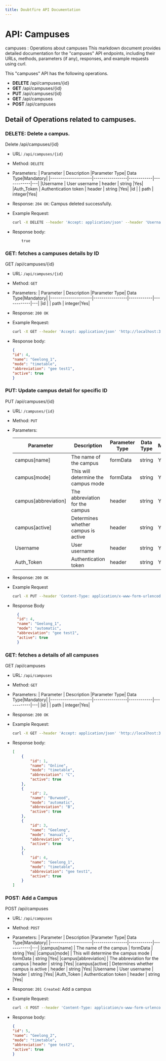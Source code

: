 ```yaml
---
title: Doubtfire API Documentation
---
```


# API: Campuses
campuses : Operations about campuses
This markdown document provides detailed documentation for the "campuses" API endpoints, including their URLs, methods, parameters (if any), responses, and example requests using curl.

This "campuses" API has the following operations.

- **DELETE** /api/campuses/{id}
- **GET** /api/campuses/{id}
- **PUT** /api/campuses/{id}
- **GET** /api/campuses
- **POST** /api/campuses

## Detail of Operations related to campuses.

### DELETE: Delete a campus.
Delete /api/campuses/{id}
- URL: `/api/campuses/{id}`
- Method: `DELETE`
- Parameters: 
    | Parameter           | Description     |Parameter Type| Data Type|Mandatory|
    |---------------------|-----------------|------------|------------|---|
    |Username | User username | header | string |Yes|
    |Auth_Token | Authentication token | header | string |Yes|
    |id | | path | integer|Yes|

- Response: 
        `204 OK`: Campus deleted successfully.

- Example Request:
    ```bash
    curl -X DELETE --header 'Accept: application/json' --header 'Username: aadmin' --header 'Auth_Token: yzRDggcmzbVnYEbszVV1' 'http://localhost:3000/api/campuses/6'
    ```
- Response body: 
    ```
        true
    ```
### GET: fetches a campuses details by ID
GET /api/campuses/{id}

- URL: `/api/campuses/{id}`
- Method: `GET`
- Parameters: 
    | Parameter           | Description     |Parameter Type| Data Type|Mandatory|
    |---------------------|-----------------|------------|------------|---|
    |id | | path | integer|Yes|

- Response:
`200 OK`

- Example Request:
    ```bash
    curl -X GET --header 'Accept: application/json' 'http://localhost:3000/api/campuses/4'
    ```
- Response body: 
    ```json
    {
    "id": 4,
    "name": "Geelong_1",
    "mode": "timetable",
    "abbreviation": "gee test1",
    "active": true
    }
    ```

### PUT: Update campus detail for specific ID
PUT /api/campuses/{id}

- URL: `/campuses/{id}`
- Method: `PUT`
- Parameters:

    | Parameter           | Description     |Parameter Type| Data Type|Mandatory|
    |---------------------|-----------------|------------|------------|---|
    |campus[name] | The name of the campus | formData | string |Yes|
    |campus[mode] | This will determine the campus mode | formData | string |Yes|
    |campus[abbreviation] | The abbreviation for the campus | header | string |Yes|
    |campus[active] | Determines whether campus is active | header | string |Yes|
    |Username | User username | header | string |Yes|
    |Auth_Token | Authentication token | header | string |Yes|
    

- Response:  `200 OK`

- Example Request
  ```bash
  curl -X PUT --header 'Content-Type: application/x-www-form-urlencoded' --header 'Accept: application/json' --header 'Username: aadmin' --header 'Auth_Token: yzRDggcmzbVnYEbszVV1' -d 'campus%5Bname%5D=Geelong_1&campus%5Bmode%5D=automatic&campus%5Bactive%5D=true' 'http://localhost:3000/api/campuses/4'
  ```

- Response Body
  ```json
    {
    "id": 4,
    "name": "Geelong_1",
    "mode": "automatic",
    "abbreviation": "gee test1",
    "active": true
    }
  ```




### GET: fetches a details of all campuses
GET /api/campuses

- URL: `/api/campuses`
- Method: `GET`
- Parameters: 
    | Parameter           | Description     |Parameter Type| Data Type|Mandatory|
    |---------------------|-----------------|------------|------------|---|
    |id | | path | integer|Yes|
- Response:
`200 OK`

- Example Request:
    ```bash
    curl -X GET --header 'Accept: application/json' 'http://localhost:3000/api/campuses'
    ```
- Response body: 
    ```json
    [
        {
            "id": 1,
            "name": "Online",
            "mode": "timetable",
            "abbreviation": "C",
            "active": true
        },
        {
            "id": 2,
            "name": "Burwood",
            "mode": "automatic",
            "abbreviation": "B",
            "active": true
        },
        {
            "id": 3,
            "name": "Geelong",
            "mode": "manual",
            "abbreviation": "G",
            "active": true
        },
        {
            "id": 4,
            "name": "Geelong_1",
            "mode": "timetable",
            "abbreviation": "gee test1",
            "active": true
        }
    ]
    ```

### POST: Add a Campus 
POST /api/campuses
- URL: `/api/campuses`
- Method:  `POST`
- Parameters: 
    | Parameter           | Description     |Parameter Type| Data Type|Mandatory|
    |---------------------|-----------------|------------|------------|---|
    |campus[name] | The name of the campus | formData | string |Yes|
    |campus[mode] | This will determine the campus mode | formData | string |Yes|
    |campus[abbreviation] | The abbreviation for the campus | header | string |Yes|
    |campus[active] | Determines whether campus is active | header | string |Yes|
    |Username | User username | header | string |Yes|
    |Auth_Token | Authentication token | header | string |Yes|
    


- Response:
`201 Created`: Add a campus
- Example Request:
    ```bash
    curl -X POST --header 'Content-Type: application/x-www-form-urlencoded' --header 'Accept: application/json' --header 'Username: aadmin' --header 'Auth_Token: yzRDggcmzbVnYEbszVV1' -d 'campus%5Bname%5D=Geelong_2&campus%5Bmode%5D=timetable&campus%5Babbreviation%5D=gee%20test2&campus%5Bactive%5D=true' 'http://localhost:3000/api/campuses'
    ```

- Response body:
    ```json
    {
    "id": 5,
    "name": "Geelong_2",
    "mode": "timetable",
    "abbreviation": "gee test2",
    "active": true
    }
    ```
